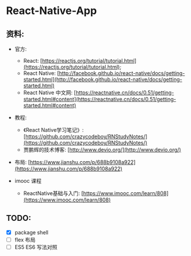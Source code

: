 # React-Native-App

## 资料:
- 官方:
	
	- React: [https://reactjs.org/tutorial/tutorial.html](https://reactjs.org/tutorial/tutorial.html);
	- React Native: [http://facebook.github.io/react-native/docs/getting-started.html](http://facebook.github.io/react-native/docs/getting-started.html)
	- React Native 中文网: [https://reactnative.cn/docs/0.51/getting-started.html#content](https://reactnative.cn/docs/0.51/getting-started.html#content)

- 教程: 
	- 《React Native学习笔记》: [https://github.com/crazycodeboy/RNStudyNotes/](https://github.com/crazycodeboy/RNStudyNotes/)
	- 贾鹏辉的技术博客: [http://www.devio.org/](http://www.devio.org/)

- 布局: [https://www.jianshu.com/p/688b9108a922](https://www.jianshu.com/p/688b9108a922)

- imooc 课程
	- ReactNative基础与入门: [https://www.imooc.com/learn/808](https://www.imooc.com/learn/808)

## TODO:
- [x] package shell
- [ ] flex 布局
- [ ] ES5 ES6 写法对照